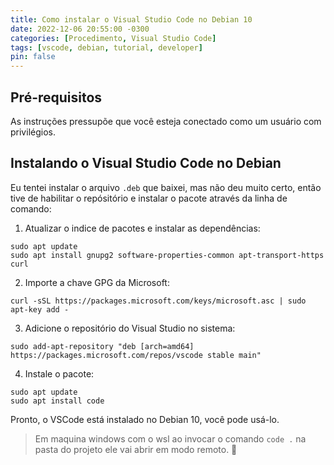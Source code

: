 ```yaml
---
title: Como instalar o Visual Studio Code no Debian 10
date: 2022-12-06 20:55:00 -0300
categories: [Procedimento, Visual Studio Code]
tags: [vscode, debian, tutorial, developer]
pin: false
---
```


## Pré-requisitos

As instruções pressupõe que você esteja conectado como um usuário com privilégios.


## Instalando o Visual Studio Code no Debian

Eu tentei instalar o arquivo `.deb` que baixei, mas não deu muito certo, então tive de habilitar o repósitório e instalar o pacote através da linha de comando:

1. Atualizar o indice de pacotes e instalar as dependências:
```shell
sudo apt update
sudo apt install gnupg2 software-properties-common apt-transport-https curl
```
2. Importe a chave GPG da Microsoft:
```shell
curl -sSL https://packages.microsoft.com/keys/microsoft.asc | sudo apt-key add -
```
3. Adicione o repositório do Visual Studio no sistema:
```shell
sudo add-apt-repository "deb [arch=amd64] https://packages.microsoft.com/repos/vscode stable main"
```
4. Instale o pacote:
```shell
sudo apt update
sudo apt install code
```

Pronto, o VSCode está instalado no Debian 10, você pode usá-lo.

> Em maquina windows com o wsl ao invocar o comando `code .` na pasta do projeto ele vai abrir em modo remoto. 🤞


